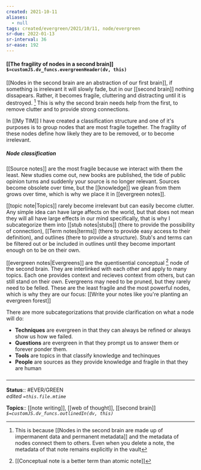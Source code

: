 ```yaml
---
created: 2021-10-11
aliases:
  - null
tags: created/evergreen/2021/10/11, node/evergreen
sr-due: 2022-01-13
sr-interval: 36
sr-ease: 192
---
```


#### [[The fragility of nodes in a second brain]] `$=customJS.dv_funcs.evergreenHeader(dv, this)`

[[Nodes in the second brain are an abstraction of our first brain]], if something is irrelevant it will slowly fade, but in our [[second brain]] nothing dissapears. Rather, it becomes fragile, cluttering and distracting until it is destroyed. [^1] This is why the second brain needs help from the first, to remove clutter and to provide strong connections. 

[^1]: This is because [[Nodes in the second brain are made up of impermanent data and permanent metadata]] and the metadata of nodes connect them to others. Even when you delete a note, the metadata of that note remains explicitly in the vault

In [[My TIM]] I have created a classification structure and one of it's purposes is to group nodes that are most fragile together. The fragility of these nodes define how likely they are to be removed, or to become irrelevant. 

##### Node classification

[[Source notes]] are the most fragile because we interact with them the least. New studies come out, new books are published, the tide of public opinion turns and suddenly your source is no longer relevant. Sources become obsolete over time, but the [[knowledge]] we glean from them grows over time, which is why we place it in [[evergreen notes]].

[[topic note|Topics]] rarely become irrelevant but can easily become clutter. Any simple idea can have large affects on the world, but that does not mean they will all have large effects in our mind specifically, that is why I subcategorize them into [[stub notes|stubs]] (there to provide the possibility of connection), [[Term notes|terms]] (there to provide easy access to their definition), and outlines (there to provide a structure). Stub's and terms can be filtered out or be included in outlines until they become important enough on to be on their own.

[[evergreen notes|Evergreens]] are the quentisential conceptual [^2] node of the second brain. They are interlinked with each other and apply to many topics. Each one provides context and recieves context from others, but can still stand on their own. Evergreens may need to be pruned, but they rarely need to be felled. These are the least fragile and the most powerful nodes, which is why they are our focus: [[Write your notes like you're planting an evergreen forest]]

[^2]: [[Conceptual note is a better term than atomic note]]

There are more subcategorizations that provide clarification on what a node will do:

- **Techniques** are evergreen in that they can always be refined or always show us how we failed. 
- **Questions** are evergreen in that they prompt us to answer them or forever ponder them. 
- **Tools** are topics in that classify knowledge and techinques
- **People** are sources as they provide knowledge and fragile in that they are human 

### <hr class="footnote"/>

**Status**:: #EVER/GREEN  
*edited `=this.file.mtime`*

**Topics**:: [[note writing]], [[web of thought]], [[second brain]]
*`$=customJS.dv_funcs.outlinedIn(dv, this)`*
